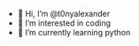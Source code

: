 - 👋 Hi, I’m @t0nyalexander
- 👀 I’m interested in coding
- 🌱 I’m currently learning python

<!---
t0nyalexander/t0nyalexander is a ✨ special ✨ repository because its `README.md` (this file) appears on your GitHub profile.
You can click the Preview link to take a look at your changes.
--->
